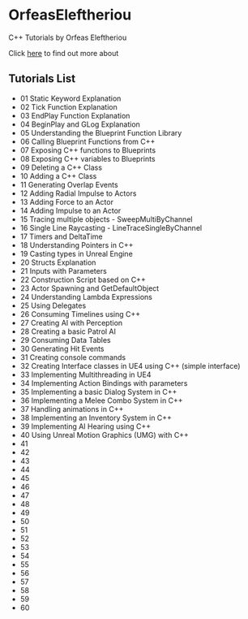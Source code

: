 # OrfeasEleftheriou
С++ Tutorials by  Orfeas Eleftheriou

Click [here](http://orfeasel.com) to find out more about

## Tutorials List
+ 01 Static Keyword Explanation
+ 02 Tick Function Explanation
+ 03 EndPlay Function Explanation
+ 04 BeginPlay and GLog Explanation
+ 05 Understanding the Blueprint Function Library
+ 06 Calling Blueprint Functions from C++
+ 07 Exposing C++ functions to Blueprints
+ 08 Exposing C++ variables to Blueprints
+ 09 Deleting a C++ Class
+ 10 Adding a C++ Class
+ 11 Generating Overlap Events
+ 12 Adding Radial Impulse to Actors
+ 13 Adding Force to an Actor
+ 14 Adding Impulse to an Actor
+ 15 Tracing multiple objects - SweepMultiByChannel
+ 16 Single Line Raycasting - LineTraceSingleByChannel
+ 17 Timers and DeltaTime
+ 18 Understanding Pointers in C++
+ 19 Casting types in Unreal Engine
+ 20 Structs Explanation
+ 21 Inputs with Parameters
+ 22 Construction Script based on C++
+ 23 Actor Spawning and GetDefaultObject
+ 24 Understanding Lambda Expressions
+ 25 Using Delegates
+ 26 Consuming Timelines using C++
+ 27 Creating AI with Perception
+ 28 Creating a basic Patrol AI
+ 29 Consuming Data Tables
+ 30 Generating Hit Events
+ 31 Creating console commands
+ 32 Creating Interface classes in UE4 using C++ (simple interface)
+ 33 Implementing Multithreading in UE4
+ 34 Implementing Action Bindings with parameters
+ 35 Implementing a basic Dialog System in C++
+ 36 Implementing a Melee Combo System in C++
+ 37 Handling animations in C++
+ 38 Implementing an Inventory System in C++
+ 39 Implementing AI Hearing using C++
+ 40 Using Unreal Motion Graphics (UMG) with C++
+ 41
+ 42 
+ 43 
+ 44
+ 45
+ 46
+ 47
+ 48
+ 49
+ 50
+ 51
+ 52
+ 53
+ 54
+ 55
+ 56
+ 57
+ 58
+ 59
+ 60
